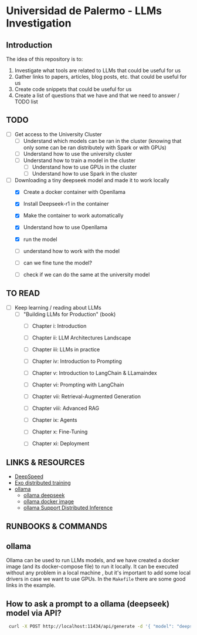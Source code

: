 # Universidad de Palermo - LLMs Investigation

Introduction
---------------------------------------------------------------------------------------------------------------------
The idea of this repository is to:

1. Investigate what tools are related to LLMs that could be useful for us
2. Gather links to papers, articles, blog posts, etc. that could be useful for us
3. Create code snippets that could be useful for us
4. Create a list of questions that we have and that we need to answer / TODO list


TODO
---------------------------------------------------------------------------------------------------------------------
- [ ] Get access to the University Cluster
    - [ ] Understand which models can be ran in the cluster (knowing that only some can be ran distributely with Spark
      or with GPUs)
    - [ ] Understand how to use the university cluster
    - [ ] Understand how to train a model in the cluster
        - [ ] Understand how to use GPUs in the cluster
        - [ ] Understand how to use Spark in the cluster

- [ ] Downloading a tiny deepseek model and made it to work locally
    - [X] Create a docker container with Openllama
    - [X] Install Deepseek-r1 in the container
    - [X] Make the container to work automatically
    - [X] Understand how to use Openllama
    - [X] run the model
    - [ ] understand how to work with the model
    - [ ] can we fine tune the model?
    - [ ] check if we can do the same at the university model


TO READ
---------------------------------------------------------------------------------------------------------------------

- [ ] Keep learning / reading about LLMs
    - [ ] "Building LLMs for Production" (book)
        - [ ] Chapter i: Introduction
        - [ ] Chapter ii: LLM Architectures Landscape
        - [ ] Chapter iii: LLMs in practice
        - [ ] Chapter iv: Introduction to Prompting
        - [ ] Chapter v: Introduction to LangChain & LLamaindex
        - [ ] Chapter vi: Prompting with LangChain
        - [ ] Chapter vii: Retrieval-Augmented Generation
        - [ ] Chapter viii: Advanced RAG
        - [ ] Chapter ix: Agents
        - [ ] Chapter x: Fine-Tuning
        - [ ] Chapter xi: Deployment


LINKS & RESOURCES
---------------------------------------------------------------------------------------------------------------------
- [DeepSpeed](https://www.deepspeed.ai/)
- [Exo distributed training](https://github.com/exo-explore/exo)
- [ollama](https://ollama.com/)
    - [ollama deepseek](https://ollama.com/library/deepseek-r1)
    - [ollama docker image](https://hub.docker.com/r/ollama/ollama)
    - [ollama Support Distributed
    Inference](https://www.reddit.com/r/LocalLLaMA/comments/1cyzi9e/llamacpp_now_supports_distributed_inference/)


RUNBOOKS & COMMANDS
---------------------------------------------------------------------------------------------------------------------
## ollama 

Ollama can be used to run LLMs models, and we have created a docker image (and its docker-compose file) to run it
locally. It can be executed without any problem in a local machine , but it's important to add some local drivers in
case we want to use GPUs. In the `Makefile` there are some good links in the example.


## How to ask a prompt to a ollama (deepseek) model via API?

```bash
 curl -X POST http://localhost:11434/api/generate -d '{ "model": "deepseek-r1:1.5b", "prompt": "what is the capital of france?", "stream": false }'
```
